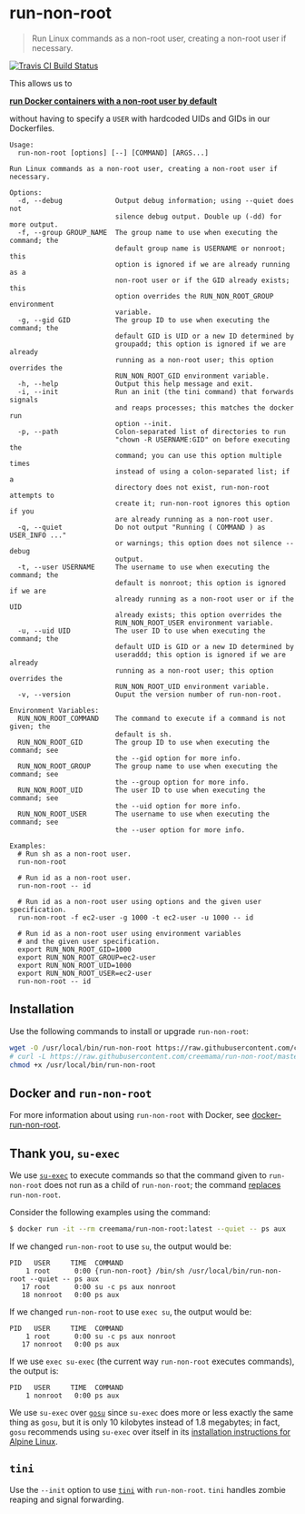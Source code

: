 # run-non-root

> Run Linux commands as a non-root user, creating a non-root user if necessary.

<p>
  <a href="https://travis-ci.org/creemama/run-non-root"><img alt="Travis CI Build Status" src="https://img.shields.io/travis/creemama/run-non-root/master.svg?style=flat-square&label=Travis+CI"></a>
</p>

This allows us to

[**run Docker containers with a non-root user by default**](https://github.com/creemama/docker-run-non-root)

without having to specify a `USER` with hardcoded UIDs and GIDs in our Dockerfiles.

```
Usage:
  run-non-root [options] [--] [COMMAND] [ARGS...]

Run Linux commands as a non-root user, creating a non-root user if necessary.

Options:
  -d, --debug             Output debug information; using --quiet does not
                          silence debug output. Double up (-dd) for more output.
  -f, --group GROUP_NAME  The group name to use when executing the command; the
                          default group name is USERNAME or nonroot; this
                          option is ignored if we are already running as a
                          non-root user or if the GID already exists; this
                          option overrides the RUN_NON_ROOT_GROUP environment
                          variable.
  -g, --gid GID           The group ID to use when executing the command; the
                          default GID is UID or a new ID determined by
                          groupadd; this option is ignored if we are already
                          running as a non-root user; this option overrides the
                          RUN_NON_ROOT_GID environment variable.
  -h, --help              Output this help message and exit.
  -i, --init              Run an init (the tini command) that forwards signals
                          and reaps processes; this matches the docker run
                          option --init.
  -p, --path              Colon-separated list of directories to run
                          "chown -R USERNAME:GID" on before executing the
                          command; you can use this option multiple times
                          instead of using a colon-separated list; if a
                          directory does not exist, run-non-root attempts to
                          create it; run-non-root ignores this option if you
                          are already running as a non-root user.
  -q, --quiet             Do not output "Running ( COMMAND ) as USER_INFO ..."
                          or warnings; this option does not silence --debug
                          output.
  -t, --user USERNAME     The username to use when executing the command; the
                          default is nonroot; this option is ignored if we are
                          already running as a non-root user or if the UID
                          already exists; this option overrides the
                          RUN_NON_ROOT_USER environment variable.
  -u, --uid UID           The user ID to use when executing the command; the
                          default UID is GID or a new ID determined by
                          useraddd; this option is ignored if we are already
                          running as a non-root user; this option overrides the
                          RUN_NON_ROOT_UID environment variable.
  -v, --version           Ouput the version number of run-non-root.

Environment Variables:
  RUN_NON_ROOT_COMMAND    The command to execute if a command is not given; the
                          default is sh.
  RUN_NON_ROOT_GID        The group ID to use when executing the command; see
                          the --gid option for more info.
  RUN_NON_ROOT_GROUP      The group name to use when executing the command; see
                          the --group option for more info.
  RUN_NON_ROOT_UID        The user ID to use when executing the command; see
                          the --uid option for more info.
  RUN_NON_ROOT_USER       The username to use when executing the command; see
                          the --user option for more info.

Examples:
  # Run sh as a non-root user.
  run-non-root

  # Run id as a non-root user.
  run-non-root -- id

  # Run id as a non-root user using options and the given user specification.
  run-non-root -f ec2-user -g 1000 -t ec2-user -u 1000 -- id

  # Run id as a non-root user using environment variables
  # and the given user specification.
  export RUN_NON_ROOT_GID=1000
  export RUN_NON_ROOT_GROUP=ec2-user
  export RUN_NON_ROOT_UID=1000
  export RUN_NON_ROOT_USER=ec2-user
  run-non-root -- id
```

## Installation

Use the following commands to install or upgrade `run-non-root`:

```sh
wget -O /usr/local/bin/run-non-root https://raw.githubusercontent.com/creemama/run-non-root/master/run-non-root.sh
# curl -L https://raw.githubusercontent.com/creemama/run-non-root/master/run-non-root.sh -o /usr/local/bin/run-non-root
chmod +x /usr/local/bin/run-non-root
```

## Docker and `run-non-root`

For more information about using `run-non-root` with Docker, see [docker-run-non-root](https://github.com/creemama/docker-run-non-root).

## Thank you, `su-exec`

We use [`su-exec`](https://github.com/ncopa/su-exec/tree/dddd1567b7c76365e1e0aac561287975020a8fad) to execute commands so that the command given to `run-non-root` does not run as a child of `run-non-root`; the command [replaces](https://linux.die.net/man/3/exec) `run-non-root`.

Consider the following examples using the command:
```sh
$ docker run -it --rm creemama/run-non-root:latest --quiet -- ps aux
```

If we changed `run-non-root` to use `su`, the output would be:
```
PID   USER     TIME  COMMAND
    1 root      0:00 {run-non-root} /bin/sh /usr/local/bin/run-non-root --quiet -- ps aux
   17 root      0:00 su -c ps aux nonroot
   18 nonroot   0:00 ps aux
```

If we changed `run-non-root` to use `exec su`, the output would be:
```
PID   USER     TIME  COMMAND
    1 root      0:00 su -c ps aux nonroot
   17 nonroot   0:00 ps aux
```

If we use `exec su-exec` (the current way `run-non-root` executes commands), the output is:
```
PID   USER     TIME  COMMAND
    1 nonroot   0:00 ps aux
```

We use `su-exec` over [`gosu`](https://github.com/tianon/gosu) since `su-exec` does more or less exactly the same thing as `gosu`, but it is only 10 kilobytes instead of 1.8 megabytes; in fact, `gosu` recommends using `su-exec` over itself in its [installation instructions for Alpine Linux](https://github.com/tianon/gosu/blob/caa402be6661f65c93d63bc205bc36ce055558bf/INSTALL.md).

## `tini`

Use the `--init` option to use [`tini`](https://github.com/krallin/tini) with `run-non-root`. `tini` handles zombie reaping and signal forwarding.
